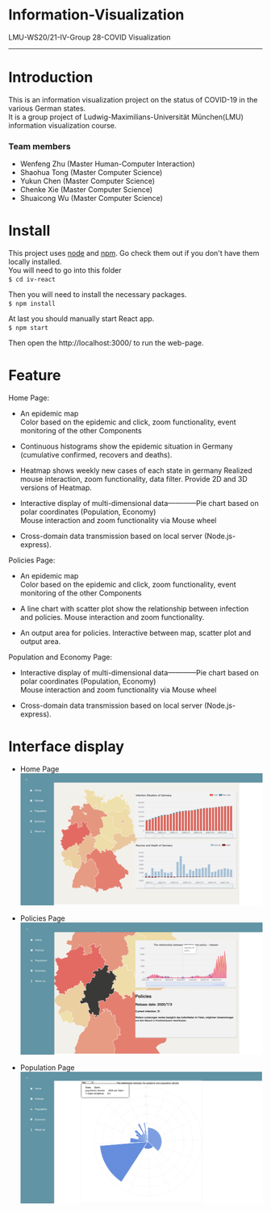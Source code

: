 # Information-Visualization
LMU-WS20/21-IV-Group 28-COVID Visualization
***
# Introduction
This is an information visualization project on the status of COVID-19 in the various German states.  
It is a group project of Ludwig-Maximilians-Universität München(LMU) information visualization course.  
### Team members
- Wenfeng Zhu (Master Human-Computer Interaction)
- Shaohua Tong (Master Computer Science)
- Yukun Chen (Master Computer Science)
- Chenke Xie (Master Computer Science)
- Shuaicong Wu (Master Computer Science)
# Install
This project uses [node](https://nodejs.org/en/) and [npm](https://www.npmjs.com/). Go check them out if you don't have them locally installed.  
You will need to go into this folder  
`$ cd iv-react`  
 
 Then you will need to install the necessary packages.  
`$ npm install`  

At last you should manually start React app.  
    `$ npm start`  

Then open the http://localhost:3000/ to run the web-page.

# Feature
Home Page:
- An epidemic map  
Color based on the epidemic and click, zoom functionality, event monitoring of the other Components 

- Continuous histograms show the epidemic situation in Germany (cumulative confirmed, recovers and deaths).  

- Heatmap shows weekly new cases of each state in germany
Realized mouse interaction, zoom functionality, data filter. 
Provide 2D and 3D versions of Heatmap.

- Interactive display of multi-dimensional data————Pie chart based on polar coordinates (Population, Economy)  
Mouse interaction and zoom functionality via Mouse wheel

- Cross-domain data transmission based on local server (Node.js-express).

Policies Page:
- An epidemic map  
Color based on the epidemic and click, zoom functionality, event monitoring of the other Components 

- A line chart with scatter plot show the relationship between infection and policies.
Mouse interaction and zoom functionality.

- An output area for policies.
Interactive between map, scatter plot and output area.

Population and Economy Page:
- Interactive display of multi-dimensional data————Pie chart based on polar coordinates (Population, Economy)  
Mouse interaction and zoom functionality via Mouse wheel

- Cross-domain data transmission based on local server (Node.js-express).

# Interface display
- Home Page
![home](https://github.com/Wenfeng-Zhu/Information-Visualization/blob/master/home-page.png)  

- Policies Page
![policy](https://github.com/Wenfeng-Zhu/Information-Visualization/blob/master/policies-page.png)

- Population Page
![population](https://github.com/Wenfeng-Zhu/Information-Visualization/blob/master/population-page.png)